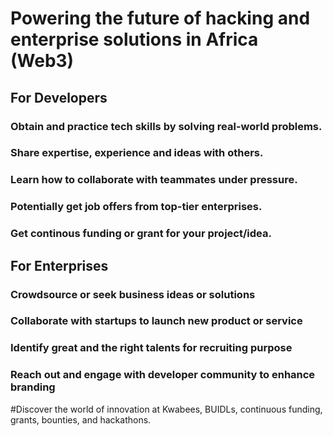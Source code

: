 # Powering the future of hacking and enterprise solutions in Africa (Web3)

## For Developers

### Obtain and practice tech skills by solving real-world problems.

### Share expertise, experience and ideas with others.

### Learn how to collaborate with teammates under pressure.

### Potentially get job offers from top-tier enterprises.

### Get continous funding or grant for your project/idea.


## For Enterprises

### Crowdsource or seek business ideas or solutions

### Collaborate with startups to launch new product or service

### Identify great and the right talents for recruiting purpose

### Reach out and engage with developer community to enhance branding



#Discover the world of innovation at Kwabees, BUIDLs, continuous funding, grants, bounties, and hackathons.
